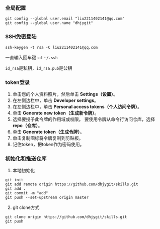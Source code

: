 ### 全局配置

```shell
git config --global user.email "liu2211402141@qq.com"
git config --global user.name "dhjygit"
```

### SSH免密登陆

```shell
ssh-keygen -t rsa -C liu2211402141@qq.com
```

一直输入回车键 `cd ~/.ssh `

`id_rsa`是私钥，`id_rsa.pub`是公钥

### token登录

1. 单击您的个人资料照片，然后单击 **Settings（设置）**。
2. 在左侧边栏中，单击 **Developer settings**。
3. 在左侧边栏中，单击 **Personal access tokens（个人访问令牌）**。
4. 单击 **Generate new token（生成新令牌）**。
5. 选择要授予此令牌的作用域或权限。 要使用令牌从命令行访问仓库，选择 **repo（仓库）**。
6. 单击 **Generate token（生成令牌）**。
7. 单击复制图标将令牌复制到剪贴板。
8. 记住token，把token作为密码使用。

### 初始化和推送仓库

1. 本地初始化

```shell
git init
git add remote origin https://github.com/dhjygit/skills.git
git add .
git commit -m "add"
git push --set-upstream origin master
```

2. git clone方式

```shell
git clone origin https://github.com/dhjygit/skills.git
git push
```

